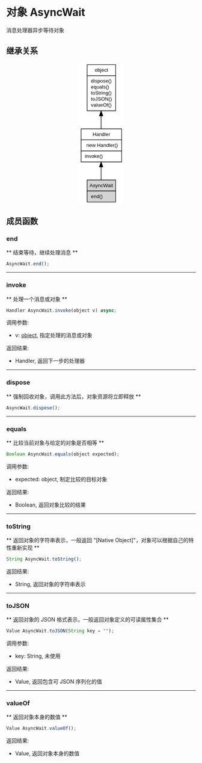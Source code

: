 # 对象 AsyncWait
消息处理器异步等待对象

## 继承关系
<div style="text-align: center;"><svg width="89pt" height="282pt" viewBox="0.00 0.00 89.00 282.00" xmlns="http://www.w3.org/2000/svg" xmlns:xlink="http://www.w3.org/1999/xlink">
<g id="graph0" class="graph" transform="scale(1 1) rotate(0) translate(4 278)">
<title>%0</title>
<polygon fill="#ffffff" stroke="transparent" points="-4,4 -4,-278 85,-278 85,4 -4,4"/>
<!-- object -->
<g id="node1" class="node">
<title>object</title>
<g id="a_node1"><a xlink:href="object.md" xlink:title="object">
<polygon fill="#ffffff" stroke="transparent" points="12,-182 12,-274 69,-274 69,-182 12,-182"/>
<polygon fill="none" stroke="#000000" points="12.5,-252 12.5,-274 69.5,-274 69.5,-252 12.5,-252"/>
<text text-anchor="start" x="27.6625" y="-260" font-family="Helvetica,sans-Serif" font-size="10.00" fill="#000000">object</text>
<polygon fill="none" stroke="#000000" points="12.5,-182 12.5,-252 69.5,-252 69.5,-182 12.5,-182"/>
<text text-anchor="start" x="17.5" y="-238" font-family="Helvetica,sans-Serif" font-size="10.00" fill="#000000"> dispose()</text>
<text text-anchor="start" x="17.5" y="-226" font-family="Helvetica,sans-Serif" font-size="10.00" fill="#000000"> equals()</text>
<text text-anchor="start" x="17.5" y="-214" font-family="Helvetica,sans-Serif" font-size="10.00" fill="#000000"> toString()</text>
<text text-anchor="start" x="17.5" y="-202" font-family="Helvetica,sans-Serif" font-size="10.00" fill="#000000"> toJSON()</text>
<text text-anchor="start" x="17.5" y="-190" font-family="Helvetica,sans-Serif" font-size="10.00" fill="#000000"> valueOf()</text>
</a>
</g>
</g>
<!-- Handler -->
<g id="node2" class="node">
<title>Handler</title>
<g id="a_node2"><a xlink:href="Handler.md" xlink:title="Handler">
<polygon fill="#ffffff" stroke="transparent" points="0,-80 0,-146 81,-146 81,-80 0,-80"/>
<polygon fill="none" stroke="#000000" points=".5,-124 .5,-146 81.5,-146 81.5,-124 .5,-124"/>
<text text-anchor="start" x="23.4985" y="-132" font-family="Helvetica,sans-Serif" font-size="10.00" fill="#000000">Handler</text>
<polygon fill="none" stroke="#000000" points=".5,-102 .5,-124 81.5,-124 81.5,-102 .5,-102"/>
<text text-anchor="start" x="5.5" y="-110" font-family="Helvetica,sans-Serif" font-size="10.00" fill="#000000">  new Handler()</text>
<polygon fill="none" stroke="#000000" points=".5,-80 .5,-102 81.5,-102 81.5,-80 .5,-80"/>
<text text-anchor="start" x="5.5" y="-88" font-family="Helvetica,sans-Serif" font-size="10.00" fill="#000000"> invoke()</text>
</a>
</g>
</g>
<!-- object&#45;&gt;Handler -->
<g id="edge1" class="edge">
<title>object-&gt;Handler</title>
<path fill="none" stroke="#000000" d="M40.5,-171.6502C40.5,-162.8735 40.5,-154.0612 40.5,-146.0314"/>
<polygon fill="#000000" stroke="#000000" points="37.0001,-171.8877 40.5,-181.8877 44.0001,-171.8878 37.0001,-171.8877"/>
</g>
<!-- AsyncWait -->
<g id="node3" class="node">
<title>AsyncWait</title>
<g id="a_node3"><a xlink:title="AsyncWait">
<polygon fill="#d3d3d3" stroke="transparent" points="12,0 12,-44 69,-44 69,0 12,0"/>
<polygon fill="none" stroke="#000000" points="12.5,-22 12.5,-44 69.5,-44 69.5,-22 12.5,-22"/>
<text text-anchor="start" x="17.388" y="-30" font-family="Helvetica,sans-Serif" font-size="10.00" fill="#000000">AsyncWait</text>
<polygon fill="none" stroke="#000000" points="12.5,0 12.5,-22 69.5,-22 69.5,0 12.5,0"/>
<text text-anchor="start" x="17.5" y="-8" font-family="Helvetica,sans-Serif" font-size="10.00" fill="#000000"> end()</text>
</a>
</g>
</g>
<!-- Handler&#45;&gt;AsyncWait -->
<g id="edge2" class="edge">
<title>Handler-&gt;AsyncWait</title>
<path fill="none" stroke="#000000" d="M40.5,-69.6461C40.5,-60.8096 40.5,-51.865 40.5,-44.1493"/>
<polygon fill="#000000" stroke="#000000" points="37.0001,-69.8895 40.5,-79.8895 44.0001,-69.8895 37.0001,-69.8895"/>
</g>
</g>
</svg></div>

## 成员函数
        
### end
** 结束等待，继续处理消息 **
```JavaScript
AsyncWait.end();
```

--------------------------
### invoke
** 处理一个消息或对象 **
```JavaScript
Handler AsyncWait.invoke(object v) async;
```

调用参数:
* v: [object](object.md), 指定处理的消息或对象

返回结果:
* Handler, 返回下一步的处理器

--------------------------
### dispose
** 强制回收对象，调用此方法后，对象资源将立即释放 **
```JavaScript
AsyncWait.dispose();
```

--------------------------
### equals
** 比较当前对象与给定的对象是否相等 **
```JavaScript
Boolean AsyncWait.equals(object expected);
```

调用参数:
* expected: object, 制定比较的目标对象

返回结果:
* Boolean, 返回对象比较的结果

--------------------------
### toString
** 返回对象的字符串表示，一般返回 "[Native Object]"，对象可以根据自己的特性重新实现 **
```JavaScript
String AsyncWait.toString();
```

返回结果:
* String, 返回对象的字符串表示

--------------------------
### toJSON
** 返回对象的 JSON 格式表示，一般返回对象定义的可读属性集合 **
```JavaScript
Value AsyncWait.toJSON(String key = "");
```

调用参数:
* key: String, 未使用

返回结果:
* Value, 返回包含可 JSON 序列化的值

--------------------------
### valueOf
** 返回对象本身的数值 **
```JavaScript
Value AsyncWait.valueOf();
```

返回结果:
* Value, 返回对象本身的数值

